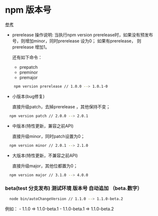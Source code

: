 # npm 版本号
 <a href="https://blog.csdn.net/weixin_40817115/article/details/90384398">参考</a>

* prerelease
    操作说明: 当执行npm version prerelease时，如果没有预发布号，则增加minor，同时prerelease 设为0；
    如果有prerelease， 则prerelease 增加1。
    
    还有如下命令：
    - prepatch
    - preminor
    - premajor

```bash
    npm version prerelease // 1.0.0 --> 1.0.1-0 
```

* 小版本(bug修复)

    直接升级patch，去掉prerelease ，其他保持不变；

```bash
  npm version patch // 2.0.0 --> 2.0.1
```

* 中版本(特性更新，兼容之前API)
    
    直接升级minor，同时patch设置为0；

```bash
  npm version minor // 2.0.1 --> 2.1.0
```

* 大版本(特性更新，不兼容之前API)

    直接升级major，其他位都置为0；

```bash
  npm version major // 3.1.0 --> 4.0.0
```

### beta(test 分支发布) 测试环境 版本号 自动追加 （beta.数字）
```bash
  node bin/autoChangeVersion // 1.1.0 --> 1.1.0-beta.2
```
例如：
    - 1.1.0 => 1.1.0-beta.1
    - 1.1.0-beta.1 => 1.1.0-beta.2
